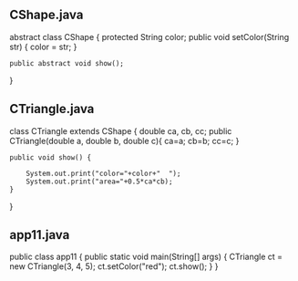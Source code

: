 ## CShape.java        

abstract class CShape {
    protected String color;
    public void setColor(String str) {
        color = str;
    }
 
    public abstract void show();
}

           
## CTriangle.java

class CTriangle extends CShape {
    double ca, cb, cc;
    public CTriangle(double a, double b, double c){
        ca=a;
        cb=b;
        cc=c;
    }
   
    public void show() {
       
        System.out.print("color="+color+"  ");
        System.out.print("area="+0.5*ca*cb);
    }
   
}

## app11.java

public class app11 {
   public static void main(String[] args) {
    CTriangle ct = new CTriangle(3, 4, 5);
    ct.setColor("red");
    ct.show();
    }
}
